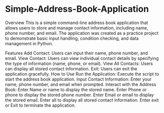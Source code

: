 # Simple-Address-Book-Application
Overview
This is a simple command-line address book application that allows users to store and manage contact information, including name, phone number, and email. The application was created as a practice project to demonstrate basic input handling, condition checking, and data management in Python.

Features
Add Contact: Users can input their name, phone number, and email.
View Contact: Users can view individual contact details by specifying the type of information (name, phone, or email).
View All Contacts: Users can display all stored contact information.
Exit: Users can exit the application gracefully.
How to Use
Run the Application: Execute the script to start the address book application.
Input Contact Information: Enter your name, phone number, and email when prompted.
Interact with the Address Book:
Enter Name or name to display the stored name.
Enter Phone or phone to display the stored phone number.
Enter Email or email to display the stored email.
Enter all to display all stored contact information.
Enter exit or Exit to terminate the application.
